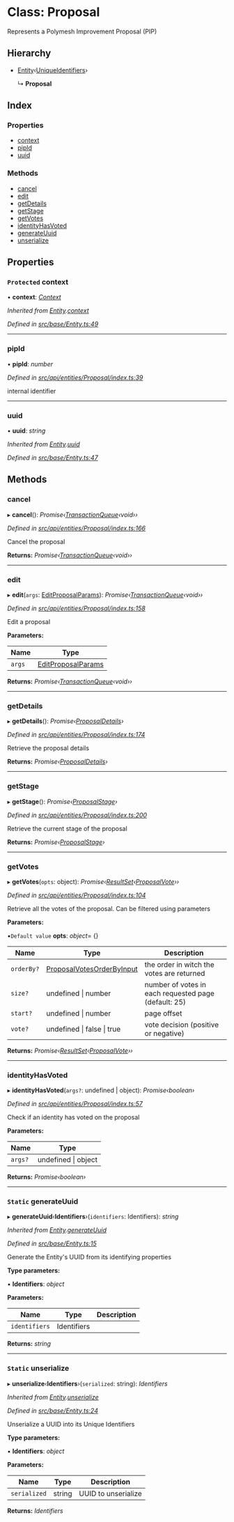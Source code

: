 # Class: Proposal

Represents a Polymesh Improvement Proposal (PIP)

## Hierarchy

* [Entity](base.entity.md)‹[UniqueIdentifiers](../interfaces/api_entities_proposal.uniqueidentifiers.md)›

  ↳ **Proposal**

## Index

### Properties

* [context](api_entities_proposal.proposal.md#protected-context)
* [pipId](api_entities_proposal.proposal.md#pipid)
* [uuid](api_entities_proposal.proposal.md#uuid)

### Methods

* [cancel](api_entities_proposal.proposal.md#cancel)
* [edit](api_entities_proposal.proposal.md#edit)
* [getDetails](api_entities_proposal.proposal.md#getdetails)
* [getStage](api_entities_proposal.proposal.md#getstage)
* [getVotes](api_entities_proposal.proposal.md#getvotes)
* [identityHasVoted](api_entities_proposal.proposal.md#identityhasvoted)
* [generateUuid](api_entities_proposal.proposal.md#static-generateuuid)
* [unserialize](api_entities_proposal.proposal.md#static-unserialize)

## Properties

### `Protected` context

• **context**: *[Context](context.context-1.md)*

*Inherited from [Entity](base.entity.md).[context](base.entity.md#protected-context)*

*Defined in [src/base/Entity.ts:49](https://github.com/PolymathNetwork/polymesh-sdk/blob/6d34df1/src/base/Entity.ts#L49)*

___

###  pipId

• **pipId**: *number*

*Defined in [src/api/entities/Proposal/index.ts:39](https://github.com/PolymathNetwork/polymesh-sdk/blob/6d34df1/src/api/entities/Proposal/index.ts#L39)*

internal identifier

___

###  uuid

• **uuid**: *string*

*Inherited from [Entity](base.entity.md).[uuid](base.entity.md#uuid)*

*Defined in [src/base/Entity.ts:47](https://github.com/PolymathNetwork/polymesh-sdk/blob/6d34df1/src/base/Entity.ts#L47)*

## Methods

###  cancel

▸ **cancel**(): *Promise‹[TransactionQueue](base.transactionqueue.md)‹void››*

*Defined in [src/api/entities/Proposal/index.ts:166](https://github.com/PolymathNetwork/polymesh-sdk/blob/6d34df1/src/api/entities/Proposal/index.ts#L166)*

Cancel the proposal

**Returns:** *Promise‹[TransactionQueue](base.transactionqueue.md)‹void››*

___

###  edit

▸ **edit**(`args`: [EditProposalParams](../modules/api_procedures.md#editproposalparams)): *Promise‹[TransactionQueue](base.transactionqueue.md)‹void››*

*Defined in [src/api/entities/Proposal/index.ts:158](https://github.com/PolymathNetwork/polymesh-sdk/blob/6d34df1/src/api/entities/Proposal/index.ts#L158)*

Edit a proposal

**Parameters:**

Name | Type |
------ | ------ |
`args` | [EditProposalParams](../modules/api_procedures.md#editproposalparams) |

**Returns:** *Promise‹[TransactionQueue](base.transactionqueue.md)‹void››*

___

###  getDetails

▸ **getDetails**(): *Promise‹[ProposalDetails](../interfaces/api_entities_proposal.proposaldetails.md)›*

*Defined in [src/api/entities/Proposal/index.ts:174](https://github.com/PolymathNetwork/polymesh-sdk/blob/6d34df1/src/api/entities/Proposal/index.ts#L174)*

Retrieve the proposal details

**Returns:** *Promise‹[ProposalDetails](../interfaces/api_entities_proposal.proposaldetails.md)›*

___

###  getStage

▸ **getStage**(): *Promise‹[ProposalStage](../enums/api_entities_proposal.proposalstage.md)›*

*Defined in [src/api/entities/Proposal/index.ts:200](https://github.com/PolymathNetwork/polymesh-sdk/blob/6d34df1/src/api/entities/Proposal/index.ts#L200)*

Retrieve the current stage of the proposal

**Returns:** *Promise‹[ProposalStage](../enums/api_entities_proposal.proposalstage.md)›*

___

###  getVotes

▸ **getVotes**(`opts`: object): *Promise‹[ResultSet](../interfaces/types.resultset.md)‹[ProposalVote](../interfaces/api_entities_proposal.proposalvote.md)››*

*Defined in [src/api/entities/Proposal/index.ts:104](https://github.com/PolymathNetwork/polymesh-sdk/blob/6d34df1/src/api/entities/Proposal/index.ts#L104)*

Retrieve all the votes of the proposal. Can be filtered using parameters

**Parameters:**

▪`Default value`  **opts**: *object*= {}

Name | Type | Description |
------ | ------ | ------ |
`orderBy?` | [ProposalVotesOrderByInput](../modules/api_entities_proposal.md#proposalvotesorderbyinput) | the order in witch the votes are returned |
`size?` | undefined &#124; number | number of votes in each requested page (default: 25) |
`start?` | undefined &#124; number | page offset  |
`vote?` | undefined &#124; false &#124; true | vote decision (positive or negative) |

**Returns:** *Promise‹[ResultSet](../interfaces/types.resultset.md)‹[ProposalVote](../interfaces/api_entities_proposal.proposalvote.md)››*

___

###  identityHasVoted

▸ **identityHasVoted**(`args?`: undefined | object): *Promise‹boolean›*

*Defined in [src/api/entities/Proposal/index.ts:57](https://github.com/PolymathNetwork/polymesh-sdk/blob/6d34df1/src/api/entities/Proposal/index.ts#L57)*

Check if an identity has voted on the proposal

**Parameters:**

Name | Type |
------ | ------ |
`args?` | undefined &#124; object |

**Returns:** *Promise‹boolean›*

___

### `Static` generateUuid

▸ **generateUuid**‹**Identifiers**›(`identifiers`: Identifiers): *string*

*Inherited from [Entity](base.entity.md).[generateUuid](base.entity.md#static-generateuuid)*

*Defined in [src/base/Entity.ts:15](https://github.com/PolymathNetwork/polymesh-sdk/blob/6d34df1/src/base/Entity.ts#L15)*

Generate the Entity's UUID from its identifying properties

**Type parameters:**

▪ **Identifiers**: *object*

**Parameters:**

Name | Type | Description |
------ | ------ | ------ |
`identifiers` | Identifiers |   |

**Returns:** *string*

___

### `Static` unserialize

▸ **unserialize**‹**Identifiers**›(`serialized`: string): *Identifiers*

*Inherited from [Entity](base.entity.md).[unserialize](base.entity.md#static-unserialize)*

*Defined in [src/base/Entity.ts:24](https://github.com/PolymathNetwork/polymesh-sdk/blob/6d34df1/src/base/Entity.ts#L24)*

Unserialize a UUID into its Unique Identifiers

**Type parameters:**

▪ **Identifiers**: *object*

**Parameters:**

Name | Type | Description |
------ | ------ | ------ |
`serialized` | string | UUID to unserialize  |

**Returns:** *Identifiers*
